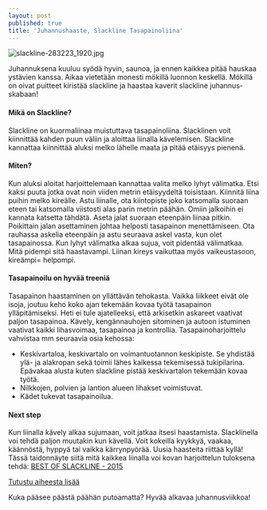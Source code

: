 ```yaml
---
layout: post
published: true
title: 'Juhannushaaste, Slackline Tasapainoliina'
---
```


![slackline-283223_1920.jpg]({{site.baseurl}}/media/slackline-283223_1920.jpg)

Juhannuksena kuuluu syödä hyvin, saunoa, ja ennen kaikkea pitää hauskaa ystävien kanssa. 
Aikaa vietetään monesti mökillä luonnon keskellä. Mökillä on oivat puitteet kiristää slackline ja haastaa kaverit 
slackline juhannus-skabaan!


#### Mikä on Slackline?

Slackline on kuormaliinaa muistuttava tasapainoliina. Slacklinen voit kiinnittää kahden puun väliin ja aloittaa liinalla 
kävelemisen. Slackline kannattaa kiinnittää aluksi melko lähelle maata ja pitää etäisyys pienenä.  

#### Miten?

Kun aluksi aloitat harjoittelemaan kannattaa valita melko lyhyt välimatka. Etsi kaksi puuta jotka ovat noin viiden metrin 
etäisyydeltä toisistaan. Kiinnitä liina puihin melko kireälle. Astu liinalle, ota kiintopiste joko katsomalla suoraan eteen 
tai katsomalla viistosti alas parin metrin päähän. Omiin jalkoihin ei kannata katsetta tähdätä. Aseta jalat suoraan eteenpäin 
liinaa pitkin. Poikittain jalan asettaminen johtaa helposti tasapainon menettämiseen. Ota rauhassa askelia eteenpäin ja astu 
seuraava askel vasta, kun olet tasapainossa. Kun lyhyt välimatka alkaa sujua, voit pidentää välimatkaa. Mitä pidempi sitä 
haastavampi. Liinan kireys vaikuttaa myös vaikeustasoon, kireämpi= helpompi. 

#### Tasapainoilu on hyvää treeniä

Tasapainon haastaminen on yllättävän tehokasta. Vaikka liikkeet eivät ole isoja, joutuu keho koko ajan tekemään kovaa 
työtä tasapainon ylläpitämiseksi. Heti ei tule ajatelleeksi, että arkisetkin askareet vaativat paljon tasapainoa. Kävely,
kengännauhojen sitominen ja autoon istuminen vaativat kaikki lihasvoimaa, tasapainoa ja kontrollia. Tasapainoharjoittelu 
vahvistaa mm seuraavia osia kehossa:

* Keskivartaloa, keskivartalo on voimantuotannon keskipiste. Se yhdistää ylä- ja alakropan sekä toimii lähes kaikessa 
tekemisessä tukipilarina. Epävakaa alusta kuten slackline pistää keskivartalon tekemään kovaa työtä. 
* Nilkkojen, polvien ja lantion alueen lihakset voimistuvat. 
* Kädet tukevat tasapainoilua.
  
#### Next step

Kun liinalla kävely alkaa sujumaan, voit jatkaa itsesi haastamista. Slacklinella voi tehdä paljon muutakin 
kun kävellä. Voit kokeilla kyykkyä, vaakaa, käännöstä, hyppyä tai vaikka kärrynpyörää. Uusia haasteita riittää kyllä! Tässä 
taidonnäyte siitä mitä kaikkea liinalla voi kovan harjoittelun tuloksena tehdä: [BEST OF SLACKLINE - 2015](https://www.youtube.com/watch?v=9w2W8ndLOlE) 

[Tutustu aiheesta lisää](http://www.slacklineindustries.com/) 
 

Kuka pääsee päästä päähän putoamatta? Hyvää alkavaa juhannusviikkoa!
